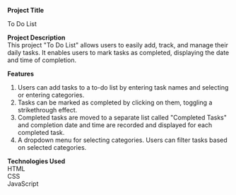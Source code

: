 **Project Title**  

To Do List  

**Project Description**  
This project "To Do List" allows users to easily add, track, and manage their daily tasks. It enables users to mark tasks as completed, displaying the date and time of completion.

**Features**
1. Users can add tasks to a to-do list by entering task names and selecting or entering categories.
2. Tasks can be marked as completed by clicking on them, toggling a strikethrough effect.
3. Completed tasks are moved to a separate list called "Completed Tasks" and completion date and time are recorded and displayed for each completed task.
4. A dropdown menu for selecting categories. Users can filter tasks based on selected categories.

**Technologies Used**  
HTML  
CSS  
JavaScript



